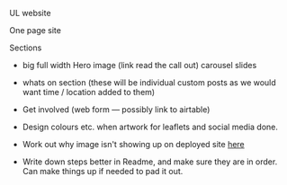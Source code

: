 UL website

One page site

Sections

- big full width Hero image (link read the call out) carousel slides
- whats on section (these will be individual custom posts as we would want time / location added to them)

- Get involved (web form — possibly link to airtable)

- Design colours etc. when artwork for leaflets and social media done.
- Work out why image isn't showing up on deployed site [here](https://right-to-city.netlify.app/)

- Write down steps better in Readme, and make sure they are in order. Can make things up if needed to pad it out.
